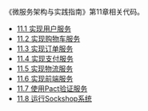 《微服务架构与实践指南》第11章相关代码。

  * [11.1 实现用户服务](https://github.com/microservice-in-action/MSA-II-Chap-11/tree/master/11.1)
  * [11.2 实现购物车服务]()
  * [11.3 实现订单服务]()
  * [11.4 实现支付服务]()
  * [11.5 实现物流服务]()
  * [11.6 实现前端服务]()
  * [11.7 使用Pact验证服务]()
  * [11.8 运行Sockshop系统]()


